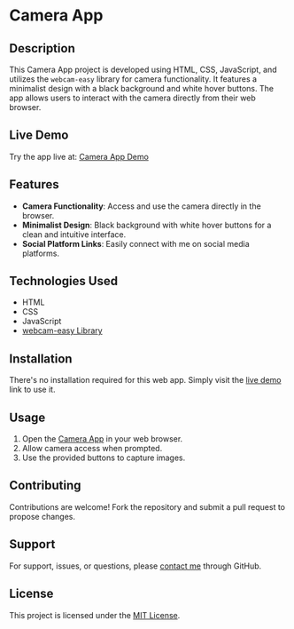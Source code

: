 # Camera App

## Description

This Camera App project is developed using HTML, CSS, JavaScript, and utilizes the `webcam-easy` library for camera functionality. It features a minimalist design with a black background and white hover buttons. The app allows users to interact with the camera directly from their web browser.

## Live Demo

Try the app live at: [Camera App Demo](https://mukundbansal10.github.io/CameraApp/)

## Features

- **Camera Functionality**: Access and use the camera directly in the browser.
- **Minimalist Design**: Black background with white hover buttons for a clean and intuitive interface.
- **Social Platform Links**: Easily connect with me on social media platforms.

## Technologies Used

- HTML
- CSS
- JavaScript
- [webcam-easy Library](https://unpkg.com/webcam-easy@1.1.1/dist/webcam-easy.min.js)

## Installation

There's no installation required for this web app. Simply visit the [live demo](https://mukundbansal10.github.io/CameraApp/) link to use it.

## Usage

1. Open the [Camera App](https://mukundbansal10.github.io/CameraApp/) in your web browser.
2. Allow camera access when prompted.
3. Use the provided buttons to capture images.

## Contributing

Contributions are welcome! Fork the repository and submit a pull request to propose changes.

## Support

For support, issues, or questions, please [contact me](https://github.com/Mukundbansal10) through GitHub.

## License

This project is licensed under the [MIT License](LICENSE).
